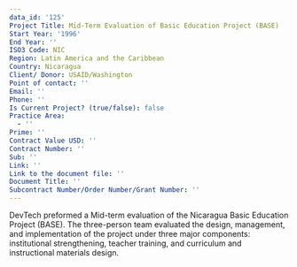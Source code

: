 ```yaml
---
data_id: '125'
Project Title: Mid-Term Evaluation of Basic Education Project (BASE)
Start Year: '1996'
End Year: ''
ISO3 Code: NIC
Region: Latin America and the Caribbean
Country: Nicaragua
Client/ Donor: USAID/Washington
Point of contact: ''
Email: ''
Phone: ''
Is Current Project? (true/false): false
Practice Area:
  - ''
Prime: ''
Contract Value USD: ''
Contract Number: ''
Sub: ''
Link: ''
Link to the document file: ''
Document Title: ''
Subcontract Number/Order Number/Grant Number: ''
---
```



DevTech preformed a Mid-term evaluation of the Nicaragua Basic Education Project (BASE). The three-person team evaluated the design, management, and implementation of the project under three major components: institutional strengthening, teacher training, and curriculum and instructional materials design.